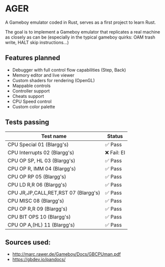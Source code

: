 
# AGER
A Gameboy emulator coded in Rust, serves as a first project to learn Rust.

The goal is to implement a Gameboy emulator that replicates a real machine as closely as can be (especially in the typical gameboy quirks: OAM trash write, HALT skip instructions...)

## Features planned
- Debugger with full control flow capabilities (Step, Back)
- Memory editor and live viewer
- Custom shaders for rendering (OpenGL)
- Mappable controls
- Controller support
- Cheats support
- CPU Speed control
- Custom color palette

## Tests passing
|Test name|Status  |
|--|--|
|CPU Special 01 (Blargg's)  | ✅ Pass |
|CPU Interrupts 02 (Blargg's)  | ❌ Fail: EI|
|CPU OP SP, HL 03 (Blargg's)  | ✅ Pass |
|CPU OP R, IMM 04 (Blargg's)  | ✅ Pass |
|CPU OP RP 05 (Blargg's)  | ✅ Pass |
|CPU LD R,R 06 (Blargg's)  | ✅ Pass |
|CPU JR,JP,CALL,RET,RST 07 (Blargg's)  | ✅ Pass |
|CPU MISC 08 (Blargg's)  | ✅ Pass |
|CPU OP R,R 09 (Blargg's)  | ✅ Pass |
|CPU BIT OPS 10 (Blargg's)  | ✅ Pass |
|CPU OP A,(HL) 11 (Blargg's)  | ✅ Pass |
## Sources used:
- http://marc.rawer.de/Gameboy/Docs/GBCPUman.pdf
- https://gbdev.io/pandocs/
